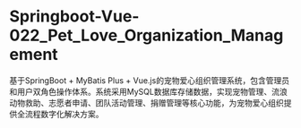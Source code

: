 # Springboot-Vue-022_Pet_Love_Organization_Management
基于SpringBoot + MyBatis Plus + Vue.js的宠物爱心组织管理系统，包含管理员和用户双角色操作体系。系统采用MySQL数据库存储数据，实现宠物管理、流浪动物救助、志愿者申请、团队活动管理、捐赠管理等核心功能，为宠物爱心组织提供全流程数字化解决方案。
